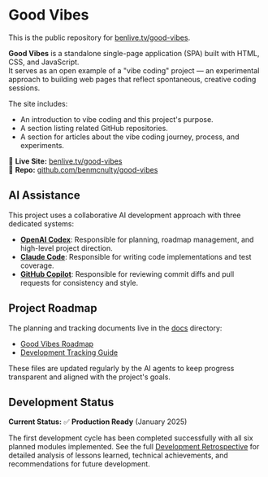 # Good Vibes

This is the public repository for [benlive.tv/good-vibes](https://benlive.tv/good-vibes).

**Good Vibes** is a standalone single-page application (SPA) built with HTML, CSS, and JavaScript.  
It serves as an open example of a "vibe coding" project — an experimental approach to building web pages that reflect spontaneous, creative coding sessions.

The site includes:
- An introduction to vibe coding and this project's purpose.
- A section listing related GitHub repositories.
- A section for articles about the vibe coding journey, process, and experiments.

🔗 **Live Site:** [benlive.tv/good-vibes](https://benlive.tv/good-vibes)  
📂 **Repo:** [github.com/benmcnulty/good-vibes](https://github.com/benmcnulty/good-vibes)


## AI Assistance

This project uses a collaborative AI development approach with three dedicated systems:

- **[OpenAI Codex](AGENTS.md)**: Responsible for planning, roadmap management, and high-level project direction.
- **[Claude Code](CLAUDE.md)**: Responsible for writing code implementations and test coverage.
- **[GitHub Copilot](.github/copilot-instructions.md)**: Responsible for reviewing commit diffs and pull requests for consistency and style.

## Project Roadmap

The planning and tracking documents live in the [docs](docs/) directory:

- [Good Vibes Roadmap](docs/ROADMAP.md)
- [Development Tracking Guide](docs/DEVELOPMENT_TRACKING.md)

These files are updated regularly by the AI agents to keep progress transparent and aligned with the project's goals.

## Development Status

**Current Status:** ✅ **Production Ready** (January 2025)

The first development cycle has been completed successfully with all six planned modules implemented. See the full [Development Retrospective](Retrospective.md) for detailed analysis of lessons learned, technical achievements, and recommendations for future development.
